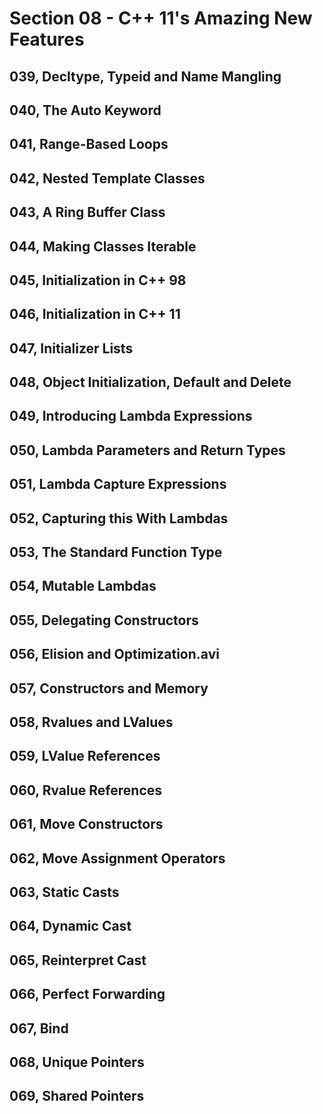 # Section 08 - C++ 11's Amazing New Features

## 039, Decltype, Typeid and Name Mangling

## 040, The Auto Keyword

## 041, Range-Based Loops

## 042, Nested Template Classes

## 043, A Ring Buffer Class

## 044, Making Classes Iterable

## 045, Initialization in C++ 98

## 046, Initialization in C++ 11

## 047, Initializer Lists

## 048, Object Initialization, Default and Delete

## 049, Introducing Lambda Expressions

## 050, Lambda Parameters and Return Types

## 051, Lambda Capture Expressions

## 052, Capturing this With Lambdas

## 053, The Standard Function Type

## 054, Mutable Lambdas

## 055, Delegating Constructors

## 056, Elision and Optimization.avi

## 057, Constructors and Memory

## 058, Rvalues and LValues

## 059, LValue References

## 060, Rvalue References

## 061, Move Constructors

## 062, Move Assignment Operators

## 063, Static Casts

## 064, Dynamic Cast

## 065, Reinterpret Cast

## 066, Perfect Forwarding

## 067, Bind

## 068, Unique Pointers

## 069, Shared Pointers
